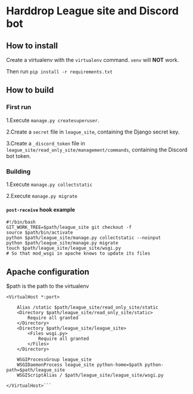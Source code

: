 # Harddrop League site and Discord bot

## How to install

Create a virtualenv with the `virtualenv` command. `venv` will **NOT** work.

Then run `pip install -r requirements.txt`

## How to build

### First run

1.Execute `manage.py createsuperuser`.

2.Create a `secret` file in `league_site`, containing the Django secret key.

3.Create a `_discord_token` file in `league_site/read_only_site/management/commands`,
containing the Discord bot token.

### Building

1.Execute `manage.py collectstatic`

2.Execute `manage.py migrate`

#### `post-receive` hook example
```
#!/bin/bash
GIT_WORK_TREE=$path/league_site git checkout -f
source $path/bin/activate
python $path/league_site/manage.py collectstatic --noinput
python $path/league_site/manage.py migrate
touch $path/league_site/league_site/wsgi.py
# So that mod_wsgi in apache knows to update its files
```

## Apache configuration
$path is the path to the virtualenv

```
<VirtualHost *:port>

    Alias /static $path/league_site/read_only_site/static
    <Directory $path/league_site/read_only_site/static>
        Require all granted
    </Directory>
    <Directory $path/league_site/league_site>
        <Files wsgi.py>
            Require all granted
        </Files>
    </Directory>

    WSGIProcessGroup league_site
    WSGIDaemonProcess league_site python-home=$path python-path=$path/league_site
    WSGIScriptAlias / $path/league_site/league_site/wsgi.py

</VirtualHost>```
